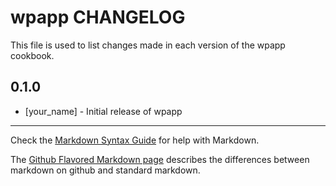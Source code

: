 wpapp CHANGELOG
===============

This file is used to list changes made in each version of the wpapp cookbook.

0.1.0
-----
- [your_name] - Initial release of wpapp

- - -
Check the [Markdown Syntax Guide](http://daringfireball.net/projects/markdown/syntax) for help with Markdown.

The [Github Flavored Markdown page](http://github.github.com/github-flavored-markdown/) describes the differences between markdown on github and standard markdown.
